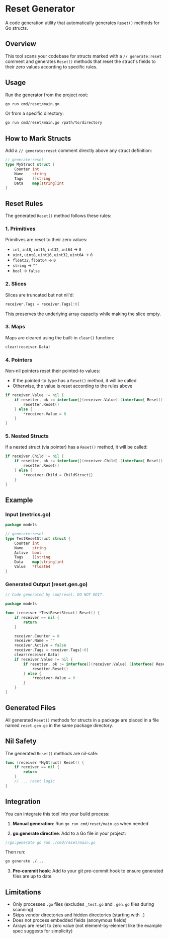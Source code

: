 # Reset Generator

A code generation utility that automatically generates `Reset()` methods for Go structs.

## Overview

This tool scans your codebase for structs marked with a `// generate:reset` comment and generates `Reset()` methods that reset the struct's fields to their zero values according to specific rules.

## Usage

Run the generator from the project root:

```bash
go run cmd/reset/main.go
```

Or from a specific directory:

```bash
go run cmd/reset/main.go /path/to/directory
```

## How to Mark Structs

Add a `// generate:reset` comment directly above any struct definition:

```go
// generate:reset
type MyStruct struct {
    Counter int
    Name    string
    Tags    []string
    Data    map[string]int
}
```

## Reset Rules

The generated `Reset()` method follows these rules:

### 1. Primitives
Primitives are reset to their zero values:
- `int`, `int8`, `int16`, `int32`, `int64` → `0`
- `uint`, `uint8`, `uint16`, `uint32`, `uint64` → `0`
- `float32`, `float64` → `0`
- `string` → `""`
- `bool` → `false`

### 2. Slices
Slices are truncated but not nil'd:
```go
receiver.Tags = receiver.Tags[:0]
```
This preserves the underlying array capacity while making the slice empty.

### 3. Maps
Maps are cleared using the built-in `clear()` function:
```go
clear(receiver.Data)
```

### 4. Pointers
Non-nil pointers reset their pointed-to values:
- If the pointed-to type has a `Reset()` method, it will be called
- Otherwise, the value is reset according to the rules above

```go
if receiver.Value != nil {
    if resetter, ok := interface{}(receiver.Value).(interface{ Reset() }); ok {
        resetter.Reset()
    } else {
        *receiver.Value = 0
    }
}
```

### 5. Nested Structs
If a nested struct (via pointer) has a `Reset()` method, it will be called:
```go
if receiver.Child != nil {
    if resetter, ok := interface{}(receiver.Child).(interface{ Reset() }); ok {
        resetter.Reset()
    } else {
        *receiver.Child = ChildStruct{}
    }
}
```

## Example

### Input (metrics.go)
```go
package models

// generate:reset
type TestResetStruct struct {
    Counter int
    Name    string
    Active  bool
    Tags    []string
    Data    map[string]int
    Value   *float64
}
```

### Generated Output (reset.gen.go)
```go
// Code generated by cmd/reset. DO NOT EDIT.

package models

func (receiver *TestResetStruct) Reset() {
    if receiver == nil {
        return
    }

    receiver.Counter = 0
    receiver.Name = ""
    receiver.Active = false
    receiver.Tags = receiver.Tags[:0]
    clear(receiver.Data)
    if receiver.Value != nil {
        if resetter, ok := interface{}(receiver.Value).(interface{ Reset() }); ok {
            resetter.Reset()
        } else {
            *receiver.Value = 0
        }
    }
}
```

## Generated Files

All generated `Reset()` methods for structs in a package are placed in a file named `reset.gen.go` in the same package directory.

## Nil Safety

The generated `Reset()` methods are nil-safe:
```go
func (receiver *MyStruct) Reset() {
    if receiver == nil {
        return
    }
    // ... reset logic
}
```

## Integration

You can integrate this tool into your build process:

1. **Manual generation**: Run `go run cmd/reset/main.go` when needed

2. **go:generate directive**: Add to a Go file in your project:
```go
//go:generate go run ./cmd/reset/main.go
```

Then run:
```bash
go generate ./...
```

3. **Pre-commit hook**: Add to your git pre-commit hook to ensure generated files are up to date

## Limitations

- Only processes `.go` files (excludes `_test.go` and `.gen.go` files during scanning)
- Skips vendor directories and hidden directories (starting with `.`)
- Does not process embedded fields (anonymous fields)
- Arrays are reset to zero value (not element-by-element like the example spec suggests for simplicity)

